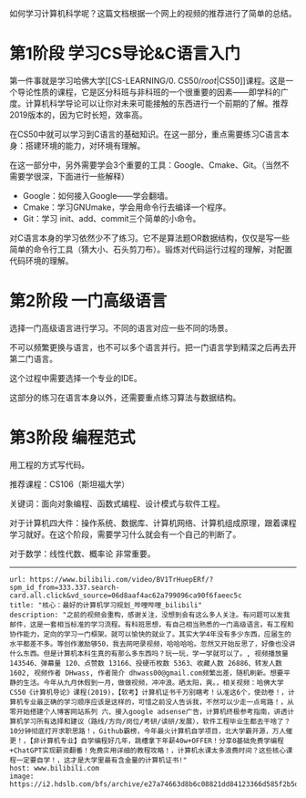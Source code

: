 如何学习计算机科学呢？这篇文档根据一个网上的视频的推荐进行了简单的总结。

# 第1阶段 学习CS导论&C语言入门

第一件事就是学习哈佛大学[[CS-LEARNING/0. CS50/$root$|CS50]]课程。这是一个导论性质的课程，它是区分科班与非科班的一个很重要的因素——即学科的广度。计算机科学导论可以让你对未来可能接触的东西进行一个前期的了解。推荐2019版本的，因为它时长短，效率高。

在CS50中就可以学习到C语言的基础知识。在这一部分，重点需要练习C语言本身：搭建环境的能力，对环境有理解。

在这一部分中，另外需要学会3个重要的工具：Google、Cmake、Git。（当然不需要学很深，下面进行一些解释）

-  Google：如何接入Google——学会翻墙。
- Cmake：学习GNUmake，学会用命令行去编译一个程序。
- Git：学习 init、add、commit三个简单的小命令。

对C语言本身的学习依然少不了练习。它不是算法题OR数据结构，仅仅是写一些简单的命令行工具（猜大小、石头剪刀布）。锻炼对代码运行过程的理解，对配置代码环境的理解。

# 第2阶段 一门高级语言

选择一门高级语言进行学习。不同的语言对应一些不同的场景。

不可以频繁更换与语言，也不可以多个语言并行。把一门语言学到精深之后再去开第二门语言。

这个过程中需要选择一个专业的IDE。

这部分的练习在语言本身以外，还需要重点练习算法与数据结构。

# 第3阶段 编程范式

用工程的方式写代码。

推荐课程：CS106（斯坦福大学）

关键词：面向对象编程、函数式编程、设计模式与软件工程。

对于计算机四大件：操作系统、数据库、计算机网络、计算机组成原理，跟着课程学习就好。在这个阶段，需要学习什么就会有一个自己的判断了。

对于数学：线性代数、概率论 非常重要。

---


```cardlink
url: https://www.bilibili.com/video/BV1TrHuepERf/?spm_id_from=333.337.search-card.all.click&vd_source=06d8aaf4ac62a799096ca90f6faeec5c
title: "核心：最好的计算机学习规划_哔哩哔哩_bilibili"
description: "之前的视频会重构，感谢关注，没想到会有这么多人关注。有问题可以发我邮件，这是一套相当标准的学习流程。有科班思想，有自己相当熟悉的一门高级语言。有工程和协作能力，定向的学习一门框架。就可以愉快的就业了。其实大学4年没有多少东西，应届生的水平都差不多。等创作激励够50，我去网吧录视频，哈哈哈哈。忽然又开始反思了，好像也没讲什么东西。但是计算机本科生真的有那么多东西吗？玩一玩，学一学就可以了。, 视频播放量 143546、弹幕量 120、点赞数 13166、投硬币枚数 5363、收藏人数 26886、转发人数 1602, 视频作者 DHwass, 作者简介 dhwass00@gmail.com频繁出差，随机刷新。想要平静的生活。今年从九月休假到一月，做做视频，冲冲浪。晒太阳，爽。，相关视频：哈佛大学CS50《计算机导论》课程(2019)，【软考】计算机证书千万别瞎考！认准这6个，使劲卷！，计算机专业最正确的学习顺序应该是这样的，可惜之前没人告诉我，不然可以少走一点弯路！，从零开始搭建个人博客网站系列 六、接入google adsense广告，计算机终极参考指南，讲透计算机学习所有选择和建议（路线/方向/岗位/考研/读研/发展），软件工程毕业生都去干啥了？10分钟彻底打开求职思路！，Github霸榜，今年最火计算机自学项目，北大学霸开源，万人催更！，【非计算机专业】自学编程好几年，跳槽拿下年薪40w+OFFER！分享0基础免费学编程+ChatGPT实现薪资翻番！免费实用详细的教程攻略！，计算机水课太多浪费时间？这些核心课程一定要自学！，这才是大学里最有含金量的计算机证书!"
host: www.bilibili.com
image: https://i2.hdslb.com/bfs/archive/e27a74663d8b6c08821dd84123366d585f2b5d45.jpg@100w_100h_1c.png
```
